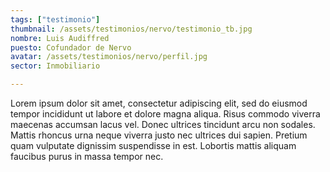 ```yaml
---
tags: ["testimonio"]
thumbnail: /assets/testimonios/nervo/testimonio_tb.jpg
nombre: Luis Audiffred
puesto: Cofundador de Nervo
avatar: /assets/testimonios/nervo/perfil.jpg
sector: Inmobiliario

---
```


Lorem ipsum dolor sit amet, consectetur adipiscing elit, sed do eiusmod tempor incididunt ut labore et dolore magna aliqua. Risus commodo viverra maecenas accumsan lacus vel. Donec ultrices tincidunt arcu non sodales. Mattis rhoncus urna neque viverra justo nec ultrices dui sapien. Pretium quam vulputate dignissim suspendisse in est. Lobortis mattis aliquam faucibus purus in massa tempor nec.